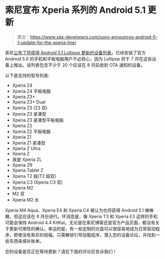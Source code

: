 # 索尼宣布 Xperia 系列的 Android 5.1 更新

> 原文：<https://www.xda-developers.com/sony-announces-android-5-1-update-for-the-xperia-line/>

索尼[公布了将获得 Android 5.1 Lollipop 更新的设备列表](http://blogs.sonymobile.com/2015/06/04/android-5-0-lollipop-rolls-for-the-xperia-z-series-android-5-1-coming-for-xperia-m2-and-xperia-m2-aqua/)。已经安装了官方 Android 5.0 的手机和平板电脑用户不必担心，因为 Lollipop 将于 7 月在这些设备上推出。该列表包含不少于 20 个应该在 8 月前收到 OTA 通知的设备。

以下是支持的型号列表:

*   Xperia Z4
*   Xperia Z4 平板电脑
*   Xperia Z3+
*   Xperia Z3+ Dual
*   Xperia Z3 (Z3 双)
*   Xperia Z3 紧凑型
*   Xperia Z3 紧凑型平板电脑
*   Xperia Z2
*   Xperia Z2 平板电脑
*   Xperia Z1
*   Xperia Z1 紧凑型
*   Xperia Z Ultra
*   Xperia Z
*   我是 Xperia ZL
*   Xperia ZR
*   Xperia Tablet Z
*   Xperia T2 超(T2 超双)
*   Xperia C3 (Xperia C3 双)
*   Xperia M2
*   M2 双
*   Xperia M2 水

Xperia M4 Aqua、Xperia E4 和 Xperia C4 被认为也将获得 Android 5.1 棒棒糖，但这应该在 8 月份进行。坏消息是，像 Xperia T3 和 Xperia E3 这样的手机可能会保持 Android 4.4 KitKat。无论是在索尼博客还是官方产品页面，都没有关于更新可用性的确认。幸运的是，有一些定制的光盘可以很容易地成为日常驱动程序，即使没有索尼的祝福。只需解锁引导加载程序，潜入您的设备论坛，并找到一些东西来填补账单。

您的设备是否正在等待更新？请在下面的评论区告诉我们！